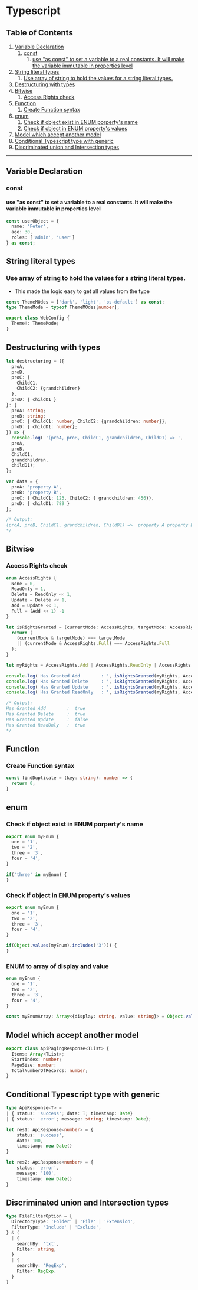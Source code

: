 # Typescript
## Table of Contents
  1. [Variable Declaration](#Variable-Declaration)
      1. [const](#const)
          1. [use "as const" to set a variable to a real constants. It will make the variable immutable in properties level](#use-"as-const"-to-set-a-variable-to-a-real-constants.-It-will-make-the-variable-immutable-in-properties-level)
  1. [String literal types](#String-literal-types)
      1. [Use array of string to hold the values for a string literal types. ](#Use-array-of-string-to-hold-the-values-for-a-string-literal-types.-)
  1. [Destructuring with types](#Destructuring-with-types)
  1. [Bitwise](#Bitwise)
      1. [Access Rights check](#Access-Rights-check)
  1. [Function](#Function)
      1. [Create Function syntax](#Create-Function-syntax)
  1. [enum](#enum)
      1. [Check if object exist in ENUM porperty's name](#Check-if-object-exist-in-ENUM-porperty's-name)
      1. [Check if object in ENUM property's values](#Check-if-object-in-ENUM-property's-values)
  1. [Model which accept another model](#Model-which-accept-another-model)
  1. [Conditional Typescript type with generic](#Conditional-Typescript-type-with-generic)
  1. [Discriminated union and Intersection types](#Discriminated-union-and-Intersection-types)

***

## Variable Declaration
### const
#### use "as const" to set a variable to a real constants. It will make the variable immutable in properties level
```ts
const userObject = {
  name: 'Peter',
  age: 30,
  roles: ['admin', 'user']
} as const;
```

## String literal types
### Use array of string to hold the values for a string literal types. 
- This made the logic easy to get all values from the type
```ts
const ThemeMOdes = ['dark', 'light', 'os-default'] as const;
type ThemeMode = typeof ThemeMOdes[number];

export class WebConfig {
  Theme!: ThemeMode;
}
```

## Destructuring with types
```ts
let destructuring = ({
  proA,
  proB,
  proC: {
    ChildC1,
    ChildC2: {grandchildren}
  },
  proD: { childD1 }
}: {
  proA: string;
  proB: string;
  proC: { ChildC1: number; ChildC2: {grandchildren: number}};
  proD: { childD1: number};
}) => {
  console.log( '(proA, proB, ChildC1, grandchildren, ChildD1) => ',
  proA,
  proB,
  ChildC1,
  grandchildren,
  childD1);
};

var data = {
  proA: 'property A',
  proB: 'property B',
  proC: { ChildC1: 123, ChildC2: { grandchildren: 456}},
  proD: { childD1: 789 }
};

/* Output:
(proA, proB, ChildC1, grandchildren, ChildD1) =>  property A property B 123 456 789
*/
```

## Bitwise
### Access Rights check
```ts
enum AccessRights {
  None = 0,
  ReadOnly = 1,
  Delete = ReadOnly << 1,
  Update = Delete << 1,
  Add = Update << 1,
  Full = (Add << 1) -1
}

let isRightsGranted = (currentMode: AccessRights, targetMode: AccessRights): boolean => {
  return (
    (currentMode & targetMode) === targetMode
    || (currentMode & AccessRights.Full) === AccessRights.Full
  );
}

let myRights = AccessRights.Add | AccessRights.ReadOnly | AccessRights.Delete;

console.log('Has Granted Add        : ', isRightsGranted(myRights, AccessRights.Add));
console.log('Has Granted Delete     : ', isRightsGranted(myRights, AccessRights.Delete));
console.log('Has Granted Update     : ', isRightsGranted(myRights, AccessRights.Update));
console.log('Has Granted ReadOnly   : ', isRightsGranted(myRights, AccessRights.ReadOnly));

/* Output:
Has Granted Add        :  true
Has Granted Delete     :  true
Has Granted Update     :  false
Has Granted ReadOnly   :  true
*/

```

## Function
### Create Function syntax
```ts
const findDuplicate = (key: string): number => {
  return 0;
}
```

## enum
### Check if object exist in ENUM porperty's name
```ts
export enum myEnum {
  one = '1',
  two = '2',
  three = '3',
  four = '4',
}

if('three' in myEnum) {
}
```

### Check if object in ENUM property's values
```ts
export enum myEnum {
  one = '1',
  two = '2',
  three = '3',
  four = '4',
}

if(Object.values(myEnum).includes('3'))) {
}

```

### ENUM to array of display and value
```ts
enum myEnum {
  one = '1',
  two = '2',
  three = '3',
  four = '4',
}

const myEnumArray: Array<{display: string, value: string}> = Object.values(myEnum).map((value) => ({display: value, value: myEnum[value]}));

```


## Model which accept another model
```ts
export class ApiPagingResponse<TList> {
  Items: Array<TList>;
  StartIndex: number;
  PageSize: number;
  TotalNumberOfRecords: number;
}
```


## Conditional Typescript type with generic
```ts
type ApiResponse<T> = 
| { status: 'success'; data: T; timestamp: Date}
| { status: 'error'; message: string; timestamp: Date};

let res1: ApiResponse<number> = {
    status: 'success',
    data: 100,
    timestamp: new Date()
}

let res2: ApiResponse<number> = {
    status: 'error',
    message: '100',
    timestamp: new Date()
}
```


## Discriminated union and Intersection types
```ts
type FileFilterOption = {
  DirectoryType: 'Folder' | 'File' | 'Extension',
  FilterType: 'Include' | 'Exclude',
} & (
  | {
    searchBy: 'txt',
    Filter: string,
  }
  | {
    searchBy: 'RegExp',
    Filter: RegExp,
  }
)
```
